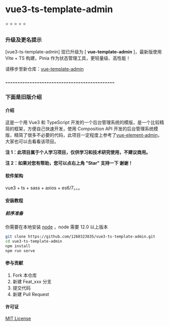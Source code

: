 # vue3-ts-template-admin

:star: :star: :star: :star: :star:

### 升级及更名提示

[vue3-ts-template-admin] 现已升级为 [ **vue-template-admin** ]，最新版使用 Vite + TS 构建，Pinia 作为状态管理工具，更轻量级、高性能！

请移步至新仓库：[vue-template-admin](https://github.com/sankeyangshu/vue-template-admin)

### ---------------------------------------------

### 下面是旧版介绍

#### 介绍

这是一个用 Vue3 和 TypeScript 开发的一个后台管理系统的模版，是一个比较精简的框架，方便自己快速开发，使用 Composition API 开发的后台管理系统模版，精简了很多不必要的代码，此项目一定程度上参考了[vue-element-admin](https://github.com/PanJiaChen/vue-element-admin)，大家也可以去看看该项目。

**注 1：此项目属于个人学习项目，仅供学习和技术研究使用，不建议商用。**

**注 2：如果对您有帮助，您可以点右上角 "Star" 支持一下 谢谢！**

#### 软件架构

vue3 + ts + sass + axios + es6/7。。。

#### 安装教程

##### 前序准备

你需要在本地安装 [node](http://nodejs.org/) ，node 需要 12.0 以上版本

```bash
git clone https://github.com/1260323835/vue3-ts-template-admin.git
cd vue3-ts-template-admin
npm install
npm run serve
```

#### 参与贡献

1.  Fork 本仓库
2.  新建 Feat_xxx 分支
3.  提交代码
4.  新建 Pull Request

#### 许可证

[MIT License](https://github.com/1260323835/vue3-ts-template-admin/blob/main/LICENSE)
